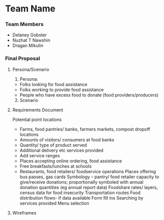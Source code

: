 # Team Name

### Team Members
* Delaney Gobster
* Nuzhat T Nawshin
* Dragan Mikulin

### Final Proposal
1. Persona/Scenario
    1. Persona:
    * Folks looking for food assistance
    * Folks working to provide food assistance
    * People who have excess food to donate (food providers/producers)
    2. Scenario

2. Requirements Document

    Potential point locations
    * Farms, food pantries/ banks, farmers markets, compost dropoff locations
    * Amounts of visitors/ consumers at food banks
    * Quantity/ type of product served
    * Additional delivery etc services provided
    * Add service ranges
    * Places accepting online ordering, food assistance 
    * Free breakfasts/lunches at schools
    * Restaurants, food retailers/ foodservice operations 
    Places offering bus passes, gas cards
    Symbology – pantry/ food retailer capacity to give/receive donations; proportionally symboled with annual donation quantities (eg annual report data)
    Foodshare rates/ layers, census data for food insecurity
    Transportation routes
    Food distribution flows- if data available
    Form fill ins
    Searching by services provided
    Menu selection


3. Wireframes






